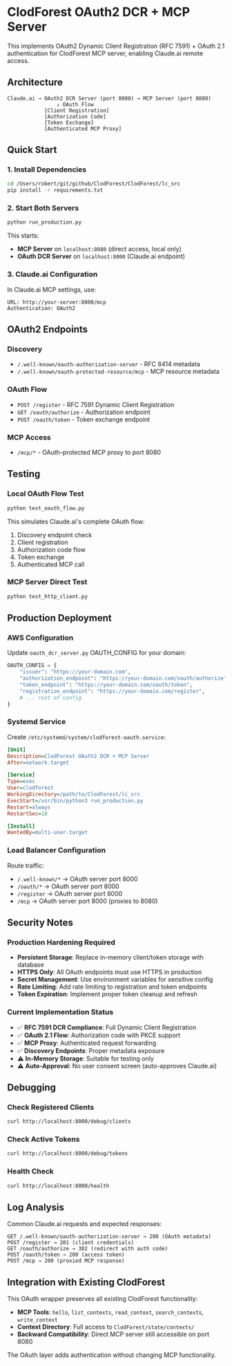# ClodForest OAuth2 DCR + MCP Server

This implements OAuth2 Dynamic Client Registration (RFC 7591) + OAuth 2.1 authentication for ClodForest MCP server, enabling Claude.ai remote access.

## Architecture

```
Claude.ai → OAuth2 DCR Server (port 8000) → MCP Server (port 8080)
                ↓ OAuth Flow
            [Client Registration]
            [Authorization Code] 
            [Token Exchange]
            [Authenticated MCP Proxy]
```

## Quick Start

### 1. Install Dependencies
```bash
cd /Users/robert/git/github/ClodForest/ClodForest/lc_src
pip install -r requirements.txt
```

### 2. Start Both Servers
```bash
python run_production.py
```

This starts:
- **MCP Server** on `localhost:8080` (direct access, local only)
- **OAuth DCR Server** on `localhost:8000` (Claude.ai endpoint)

### 3. Claude.ai Configuration
In Claude.ai MCP settings, use:
```
URL: http://your-server:8000/mcp
Authentication: OAuth2
```

## OAuth2 Endpoints

### Discovery
- `/.well-known/oauth-authorization-server` - RFC 8414 metadata
- `/.well-known/oauth-protected-resource/mcp` - MCP resource metadata

### OAuth Flow
- `POST /register` - RFC 7591 Dynamic Client Registration
- `GET /oauth/authorize` - Authorization endpoint
- `POST /oauth/token` - Token exchange endpoint

### MCP Access
- `/mcp/*` - OAuth-protected MCP proxy to port 8080

## Testing

### Local OAuth Flow Test
```bash
python test_oauth_flow.py
```

This simulates Claude.ai's complete OAuth flow:
1. Discovery endpoint check
2. Client registration  
3. Authorization code flow
4. Token exchange
5. Authenticated MCP call

### MCP Server Direct Test
```bash
python test_http_client.py
```

## Production Deployment

### AWS Configuration
Update `oauth_dcr_server.py` OAUTH_CONFIG for your domain:

```python
OAUTH_CONFIG = {
    "issuer": "https://your-domain.com",
    "authorization_endpoint": "https://your-domain.com/oauth/authorize",
    "token_endpoint": "https://your-domain.com/oauth/token",
    "registration_endpoint": "https://your-domain.com/register",
    # ... rest of config
}
```

### Systemd Service
Create `/etc/systemd/system/clodforest-oauth.service`:

```ini
[Unit]
Description=ClodForest OAuth2 DCR + MCP Server
After=network.target

[Service]
Type=exec
User=clodforest
WorkingDirectory=/path/to/ClodForest/lc_src
ExecStart=/usr/bin/python3 run_production.py
Restart=always
RestartSec=10

[Install]
WantedBy=multi-user.target
```

### Load Balancer Configuration
Route traffic:
- `/.well-known/*` → OAuth server port 8000
- `/oauth/*` → OAuth server port 8000  
- `/register` → OAuth server port 8000
- `/mcp` → OAuth server port 8000 (proxies to 8080)

## Security Notes

### Production Hardening Required
- **Persistent Storage**: Replace in-memory client/token storage with database
- **HTTPS Only**: All OAuth endpoints must use HTTPS in production
- **Secret Management**: Use environment variables for sensitive config
- **Rate Limiting**: Add rate limiting to registration and token endpoints
- **Token Expiration**: Implement proper token cleanup and refresh

### Current Implementation Status
- ✅ **RFC 7591 DCR Compliance**: Full Dynamic Client Registration
- ✅ **OAuth 2.1 Flow**: Authorization code with PKCE support
- ✅ **MCP Proxy**: Authenticated request forwarding
- ✅ **Discovery Endpoints**: Proper metadata exposure
- ⚠️  **In-Memory Storage**: Suitable for testing only
- ⚠️  **Auto-Approval**: No user consent screen (auto-approves Claude.ai)

## Debugging

### Check Registered Clients
```bash
curl http://localhost:8000/debug/clients
```

### Check Active Tokens  
```bash
curl http://localhost:8000/debug/tokens
```

### Health Check
```bash
curl http://localhost:8000/health
```

## Log Analysis

Common Claude.ai requests and expected responses:

```
GET /.well-known/oauth-authorization-server → 200 (OAuth metadata)
POST /register → 201 (client credentials)
GET /oauth/authorize → 302 (redirect with auth code)
POST /oauth/token → 200 (access token)
POST /mcp → 200 (proxied MCP response)
```

## Integration with Existing ClodForest

This OAuth wrapper preserves all existing ClodForest functionality:
- **MCP Tools**: `hello`, `list_contexts`, `read_context`, `search_contexts`, `write_context`
- **Context Directory**: Full access to `ClodForest/state/contexts/`
- **Backward Compatibility**: Direct MCP server still accessible on port 8080

The OAuth layer adds authentication without changing MCP functionality.
